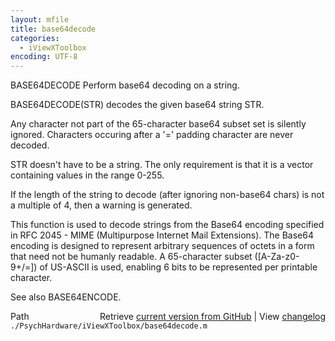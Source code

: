 ```yaml
---
layout: mfile
title: base64decode
categories:
  - iViewXToolbox
encoding: UTF-8
---
```


BASE64DECODE Perform base64 decoding on a string.

   BASE64DECODE(STR) decodes the given base64 string STR.

   Any character not part of the 65-character base64 subset set is silently
   ignored.  Characters occuring after a '=' padding character are never
   decoded.

   STR doesn't have to be a string.  The only requirement is that it is a
   vector containing values in the range 0-255.

   If the length of the string to decode (after ignoring non-base64 chars) is
   not a multiple of 4, then a warning is generated.

   This function is used to decode strings from the Base64 encoding specified
   in RFC 2045 - MIME (Multipurpose Internet Mail Extensions).  The Base64
   encoding is designed to represent arbitrary sequences of octets in a form
   that need not be humanly readable.  A 65-character subset ([A-Za-z0-9+/=])
   of US-ASCII is used, enabling 6 bits to be represented per printable
   character.

   See also BASE64ENCODE.


<div class="code_header" style="text-align:right;">
  <span style="float:left;">Path&nbsp;&nbsp;</span> <span class="counter">Retrieve <a href=
  "https://raw.github.com/Psychtoolbox-3/Psychtoolbox-3/beta/./PsychHardware/iViewXToolbox/base64decode.m">current version from GitHub</a> | View <a href=
  "https://github.com/Psychtoolbox-3/Psychtoolbox-3/commits/beta/./PsychHardware/iViewXToolbox/base64decode.m">changelog</a></span>
</div>
<div class="code">
  <code>./PsychHardware/iViewXToolbox/base64decode.m</code>
</div>
